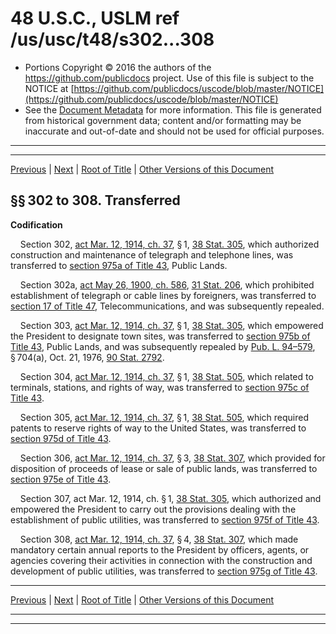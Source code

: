 ---
---

# 48 U.S.C., USLM ref /us/usc/t48/s302...308

* Portions Copyright © 2016 the authors of the https://github.com/publicdocs project.
  Use of this file is subject to the NOTICE at [https://github.com/publicdocs/uscode/blob/master/NOTICE](https://github.com/publicdocs/uscode/blob/master/NOTICE)
* See the [Document Metadata](././../../../..//README.md) for more information.
  This file is generated from historical government data; content and/or formatting may be inaccurate and out-of-date and should not be used for official purposes.

----------
----------

[Previous](./../../../..//us/usc/t48/ch2/m__us_usc_t48_s301a.md) | [Next](./../../../..//us/usc/t48/ch2/m__us_usc_t48_s309.md) | [Root of Title](./../../../../) | [Other Versions of this Document](https://publicdocs.github.io/go/links?ns=uslm&ref=%2Fus%2Fusc%2Ft48%2Fs302...308)

## §§ 302 to 308. Transferred

 __Codification__ 

    Section 302, [act Mar. 12, 1914, ch. 37][/us/act/1914-03-12/ch37], § 1, [38 Stat. 305][/us/stat/38/305], which authorized construction and maintenance of telegraph and telephone lines, was transferred to [section 975a of Title 43][/us/usc/t43/s975a], Public Lands.

    Section 302a, [act May 26, 1900, ch. 586][/us/act/1900-05-26/ch586], [31 Stat. 206][/us/stat/31/206], which prohibited establishment of telegraph or cable lines by foreigners, was transferred to [section 17 of Title 47][/us/usc/t47/s17], Telecommunications, and was subsequently repealed.

    Section 303, [act Mar. 12, 1914, ch. 37][/us/act/1914-03-12/ch37], § 1, [38 Stat. 305][/us/stat/38/305], which empowered the President to designate town sites, was transferred to [section 975b of Title 43][/us/usc/t43/s975b], Public Lands, and was subsequently repealed by [Pub. L. 94–579][/us/pl/94/579], § 704(a), Oct. 21, 1976, [90 Stat. 2792][/us/stat/90/2792].

    Section 304, [act Mar. 12, 1914, ch. 37][/us/act/1914-03-12/ch37], § 1, [38 Stat. 505][/us/stat/38/505], which related to terminals, stations, and rights of way, was transferred to [section 975c of Title 43][/us/usc/t43/s975c].

    Section 305, [act Mar. 12, 1914, ch. 37][/us/act/1914-03-12/ch37], § 1, [38 Stat. 505][/us/stat/38/505], which required patents to reserve rights of way to the United States, was transferred to [section 975d of Title 43][/us/usc/t43/s975d].

    Section 306, [act Mar. 12, 1914, ch. 37][/us/act/1914-03-12/ch37], § 3, [38 Stat. 307][/us/stat/38/307], which provided for disposition of proceeds of lease or sale of public lands, was transferred to [section 975e of Title 43][/us/usc/t43/s975e].

    Section 307, act Mar. 12, 1914, ch. § 1, [38 Stat. 305][/us/stat/38/305], which authorized and empowered the President to carry out the provisions dealing with the establishment of public utilities, was transferred to [section 975f of Title 43][/us/usc/t43/s975f].

    Section 308, [act Mar. 12, 1914, ch. 37][/us/act/1914-03-12/ch37], § 4, [38 Stat. 307][/us/stat/38/307], which made mandatory certain annual reports to the President by officers, agents, or agencies covering their activities in connection with the construction and development of public utilities, was transferred to [section 975g of Title 43][/us/usc/t43/s975g].

----------

[Previous](./../../../..//us/usc/t48/ch2/m__us_usc_t48_s301a.md) | [Next](./../../../..//us/usc/t48/ch2/m__us_usc_t48_s309.md) | [Root of Title](./../../../../) | [Other Versions of this Document](https://publicdocs.github.io/go/links?ns=uslm&ref=%2Fus%2Fusc%2Ft48%2Fs302...308)

----------
----------

[/us/act/1914-03-12/ch37]: https://publicdocs.github.io/go/links?ns=uslm&ref=%2Fus%2Fact%2F1914-03-12%2Fch37
[/us/stat/38/305]: https://publicdocs.github.io/go/links?ns=uslm&ref=%2Fus%2Fstat%2F38%2F305
[/us/usc/t43/s975a]: https://publicdocs.github.io/go/links?ns=uslm&ref=%2Fus%2Fusc%2Ft43%2Fs975a
[/us/act/1900-05-26/ch586]: https://publicdocs.github.io/go/links?ns=uslm&ref=%2Fus%2Fact%2F1900-05-26%2Fch586
[/us/stat/31/206]: https://publicdocs.github.io/go/links?ns=uslm&ref=%2Fus%2Fstat%2F31%2F206
[/us/usc/t47/s17]: https://publicdocs.github.io/go/links?ns=uslm&ref=%2Fus%2Fusc%2Ft47%2Fs17
[/us/act/1914-03-12/ch37]: https://publicdocs.github.io/go/links?ns=uslm&ref=%2Fus%2Fact%2F1914-03-12%2Fch37
[/us/stat/38/305]: https://publicdocs.github.io/go/links?ns=uslm&ref=%2Fus%2Fstat%2F38%2F305
[/us/usc/t43/s975b]: https://publicdocs.github.io/go/links?ns=uslm&ref=%2Fus%2Fusc%2Ft43%2Fs975b
[/us/pl/94/579]: https://publicdocs.github.io/go/links?ns=uslm&ref=%2Fus%2Fpl%2F94%2F579
[/us/stat/90/2792]: https://publicdocs.github.io/go/links?ns=uslm&ref=%2Fus%2Fstat%2F90%2F2792
[/us/act/1914-03-12/ch37]: https://publicdocs.github.io/go/links?ns=uslm&ref=%2Fus%2Fact%2F1914-03-12%2Fch37
[/us/stat/38/505]: https://publicdocs.github.io/go/links?ns=uslm&ref=%2Fus%2Fstat%2F38%2F505
[/us/usc/t43/s975c]: https://publicdocs.github.io/go/links?ns=uslm&ref=%2Fus%2Fusc%2Ft43%2Fs975c
[/us/act/1914-03-12/ch37]: https://publicdocs.github.io/go/links?ns=uslm&ref=%2Fus%2Fact%2F1914-03-12%2Fch37
[/us/stat/38/505]: https://publicdocs.github.io/go/links?ns=uslm&ref=%2Fus%2Fstat%2F38%2F505
[/us/usc/t43/s975d]: https://publicdocs.github.io/go/links?ns=uslm&ref=%2Fus%2Fusc%2Ft43%2Fs975d
[/us/act/1914-03-12/ch37]: https://publicdocs.github.io/go/links?ns=uslm&ref=%2Fus%2Fact%2F1914-03-12%2Fch37
[/us/stat/38/307]: https://publicdocs.github.io/go/links?ns=uslm&ref=%2Fus%2Fstat%2F38%2F307
[/us/usc/t43/s975e]: https://publicdocs.github.io/go/links?ns=uslm&ref=%2Fus%2Fusc%2Ft43%2Fs975e
[/us/stat/38/305]: https://publicdocs.github.io/go/links?ns=uslm&ref=%2Fus%2Fstat%2F38%2F305
[/us/usc/t43/s975f]: https://publicdocs.github.io/go/links?ns=uslm&ref=%2Fus%2Fusc%2Ft43%2Fs975f
[/us/act/1914-03-12/ch37]: https://publicdocs.github.io/go/links?ns=uslm&ref=%2Fus%2Fact%2F1914-03-12%2Fch37
[/us/stat/38/307]: https://publicdocs.github.io/go/links?ns=uslm&ref=%2Fus%2Fstat%2F38%2F307
[/us/usc/t43/s975g]: https://publicdocs.github.io/go/links?ns=uslm&ref=%2Fus%2Fusc%2Ft43%2Fs975g


